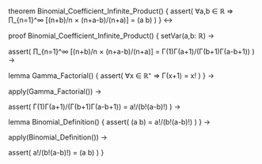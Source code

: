 theorem Binomial_Coefficient_Infinite_Product() {
  assert(
    ∀a,b ∈ ℝ ⇒ 
    ∏_{n=1}^∞ [(n+b)/n × (n+a-b)/(n+a)] = (a b)
  )
} ↔

proof Binomial_Coefficient_Infinite_Product() {
  setVar(a,b: ℝ) →
  
  assert(
    ∏_{n=1}^∞ [(n+b)/n × (n+a-b)/(n+a)] = 
    Γ(1)Γ(a+1)/(Γ(b+1)Γ(a-b+1))
  ) →
  
  lemma Gamma_Factorial() {
    assert(
      ∀x ∈ ℝ⁺ ⇒ Γ(x+1) = x!
    )
  } →
  
  apply(Gamma_Factorial()) →
  
  assert(
    Γ(1)Γ(a+1)/(Γ(b+1)Γ(a-b+1)) = 
    a!/(b!(a-b)!)
  ) →
  
  lemma Binomial_Definition() {
    assert(
      (a b) = a!/(b!(a-b)!)
    )
  } →
  
  apply(Binomial_Definition()) →
  
  assert(
    a!/(b!(a-b)!) = (a b)
  )
}